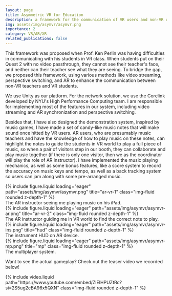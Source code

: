```yaml
---
layout: page
title: Asymmetric VR for Education
description: a framework for the communication of VR users and non-VR users, presented in SIGGRAPH 2023 Immersive Pavilion.
img: assets/img/asymvr/asymvr.png
importance: 2
category: VR/AR/XR
related_publications: false
---
```


This framework was proposed when Prof. Ken Perlin was having difficulties in communicating with his students in VR class. When students put on their Quest 2 with no video passthrough, they cannot see their teacher's face, and neither can their teacher see what they are seeing. To bridge the gap, we proposed this framework, using various methods like video streaming, perspective switching, and AR to enhance the communication between non-VR teachers and VR students.

We use Unity as our platform. For the network solution, we use the Corelink developed by NYU's High Performance Computing team. I am responsible for implementing most of the features in our system, including video streaming and AR synchronization and perspective switching. 

Besides that, I have also designed the demonstration system, inspired by music games, I have made a set of candy-like music notes that will make sound once hitted by VR users. AR users, who are presumably music teachers and have the knowledge of how to play music on these notes, can highlight the notes to guide the students in VR world to play a full piece of music, so when a pair of visitors step in our booth, they can collaborate and play music together (if there is only one visitor, then we as the coordinator will play the role of AR instructor). I have implemented the music playing mechanics, as well as some bonus features, like a score system to record the accuracy on music keys and tempo, as well as a back tracking system so users can jam along with some pre-arranged music.

<div class="row">
    <div class="col-sm mt-3 mt-md-0">
        {% include figure.liquid loading="eager" path="assets/img/asymvr/asymvr.png" title="ar-vr-1" class="img-fluid rounded z-depth-1" %}
    </div>
</div>
<div class="caption">
    The AR instructor seeing me playing music on his iPad.
</div>

<div class="row">
    <div class="col-sm mt-3 mt-md-0">
        {% include figure.liquid loading="eager" path="assets/img/asymvr/asymvr-ar.png" title="ar-vr-2" class="img-fluid rounded z-depth-1" %}
    </div>
</div>
<div class="caption">
    The AR instructor guiding me in VR world to find the correct note to play.
</div>

<div class="row">
    <div class="col-sm mt-3 mt-md-0">
        {% include figure.liquid loading="eager" path="assets/img/asymvr/asymvr-ins.png" title="hud" class="img-fluid rounded z-depth-1" %}
    </div>
</div>
<div class="caption">
    The instrument HUD on AR device.
</div>

<div class="row">
    <div class="col-sm mt-3 mt-md-0">
        {% include figure.liquid loading="eager" path="assets/img/asymvr/asymvr-mp.png" title="mp" class="img-fluid rounded z-depth-1" %}
    </div>
</div>
<div class="caption">
    The multiplayer system.
</div>

Want to see the actual gameplay? Check out the teaser video we recorded below!

<div class="row mt-3">
    <div class="col-sm mt-3 mt-md-0">
        {% include video.liquid path="https://www.youtube.com/embed/ZlEIHPUZtRc?si=2S5ug2cBA96x5QXN" class="img-fluid rounded z-depth-1" %}
    </div>
</div>
